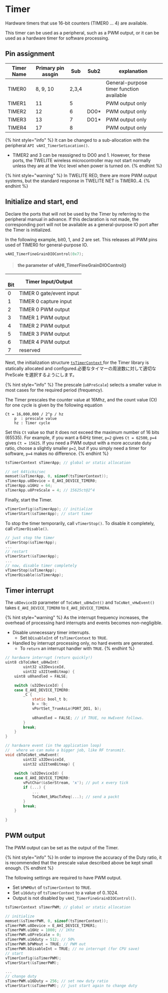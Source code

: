 # Timer

Hardware timers that use 16-bit counters (TIMER0 ... 4) are available.

This timer can be used as a peripheral, such as a PWM output, or it can be used as a hardware timer for software processing.

## Pin assignment

| Timer Name | Primary pin assgin | Sub   | Sub2  | explanation           |
| ---------- | ------------------ | ----- | ----- | ------------ |
| TIMER0     | 8, 9, 10           | 2,3,4 |       | General-purpose timer function available |
| TIMER1     | 11                 | 5     |       | PWM output only     |
| TIMER2     | 12                 | 6     | DO0\* | PWM output only      |
| TIMER3     | 13                 | 7     | DO1\* | PWM output only      |
| TIMER4     | 17                 | 8     |       | PWM output only      |

{% hint style="info" %}
It can be changed to a sub-allocation with the peripheral `API vAHI_TimerSetLocation()`.

* TIMER2 and 3 can be reassigned to DO0 and 1. However, for these ports, the TWELITE wireless microcontroller may not start normally unless they are at the Vcc level when power is turned on.
{% endhint %}

{% hint style="warning" %}
In TWELITE RED, there are more PWM output systems, but the standard response in TWELITE NET is TIMER0..4.
{% endhint %}



## Initialize and start, end

Declare the ports that will not be used by the Timer by referring to the peripheral manual in advance. If this declaration is not made, the corresponding port will not be available as a general-purpose IO port after the Timer is initialized.

In the following example, bit0, 1, and 2 are set. This releases all PWM pins used of TIMER0 for general-purpose IO.

```c
vAHI_TimerFineGrainDIOControl(0x7);
```

> #### the parameter of vAHI_TimerFineGrainDIOControl()

| <br>Bit | Timer Input/Output       |
| -------------- | ------------------------ |
| 0              | TIMER 0 gate/event input |
| 1              | TIMER 0 capture input    |
| 2              | TIMER 0 PWM output       |
| 3              | TIMER 1 PWM output       |
| 4              | TIMER 2 PWM output       |
| 5              | TIMER 3 PWM output       |
| 6              | TIMER 4 PWM output       |
| 7              | reserved                 |



Next, the initialization structure [`tsTimerContext` ](timerraiburari/tstimercontext.md)for the Timer library is statically allocated and configured.必要なタイマーの周波数に対して適切な PreScale を選択するようにします。

{% hint style="info" %}
The prescale (`u8PreScale`) selects a smaller value in most cases for the required period (frequency).

The Timer prescales the counter value at 16Mhz, and the count value (Ct) for one cycle is given by the following equation

```
Ct = 16,000,000 / 2^p / hz
    p  : prescale value
    hz : Timer cycle
```

Set this `Ct` value so that it does not exceed the maximum number of 16 bits (65535). For example, if you want a 64Hz timer, `p=2` gives `Ct = 62500`, `p=4` gives `Ct = 15625`. If you need a PWM output with a more accurate duty ratio, choose a slightly smaller `p=2`, but if you simply need a timer for software, `p=4` makes no difference.
{% endhint %}

```c
tsTimerContext sTimerApp; // global or static allocation

// set 64ticks/sec
memset(&sTimerApp, 0, sizeof(tsTimerContext));
sTimerApp.u8Device = E_AHI_DEVICE_TIMER0;
sTimerApp.u16Hz = 64;
sTimerApp.u8PreScale = 4; // 15625ct@2^4
```

Finally, start the Timer.

```c
vTimerConfig(&sTimerApp); // initialize
vTimerStart(&sTimerApp); // start timer
```

To stop the timer temporarily, call `vTimerStop()`. To disable it completely, call `vTimerDisable()`.

```c
// just stop the timer
vTimerStop(&sTimerApp);
...
// restart
vTimerStart(&sTimerApp);
...
// now, disable timer completely
vTimerStop(&sTimerApp);
vTimerDisable(&sTimerApp);
```

## Timer interrupt

The `u8DeviceID` parameter of `ToCoNet_u8HwInt()` and `ToCoNet_vHwEvent()` takes `E_AHI_DEVICE_TIMER0` to `E_AHI_DEVICE_TIMER4`.

{% hint style="warning" %}
As the interrupt frequency increases, the overhead of processing hard interrupts and events becomes non-negligible.

* Disable unnecessary timer interrupts.
  * Set `bDisableInt` of `tsTimerContext` to `TRUE`.
* Handled by interrupt processing only, no hard events are generated.
  * To `return` an interrupt handler with `TRUE`.
{% endhint %}

```c
// hardware interrupt (return quickly!)
uint8 cbToCoNet_u8HwInt(
		uint32 u32DeviceId, 
		uint32 u32ItemBitmap) {
	uint8 u8handled = FALSE;

	switch (u32DeviceId) {
	case E_AHI_DEVICE_TIMER0:
		_C {
			static bool_t b;
			b = !b;
			vPortSet_TrueAsLo(PORT_DO1, b);
			
			u8handled = FALSE; // if TRUE, no HwEvent follows.
		}
		break;
	}
}

// hardware event (in the application loop)
//   where we can make a bigger job, like RF transmit.
void cbToCoNet_vHwEvent(
		uint32 u32DeviceId,
		uint32 u32ItemBitmap) {
		
	switch (u32DeviceId) {
	case E_AHI_DEVICE_TIMER0:
		vPutChar(&sSerStream, 'x'); // put x every tick
		if (...) {
			...
			ToCoNet_bMacTxReq(...); // send a packt
		}
		break;
	}	
	
}
```

## PWM output

The PWM output can be set as the output of the Timer.

{% hint style="info" %}
In order to improve the accuracy of the Duty ratio, it is recommended that the prescale value described above be kept small enough.
{% endhint %}

The following settings are required to have PWM output.

* Set `bPWMOut` of `tsTimerContext` to `TRUE`.
* Set `u16duty` of `tsTimerContext` to a value of 0..1024.
* Output is not disabled by `vAHI_TimerFineGrainDIOControl()`.

```c
tsTimerContext sTimerPWM; // global or static allocation

// initialize
memset(&sTimerPWM, 0, sizeof(tsTimerContext));
sTimerPWM.u8Device = E_AHI_DEVICE_TIMER1;
sTimerPWM.u16Hz = 1000; // 1Khz
sTimerPWM.u8PreScale = 0;
sTimerPWM.u16duty = 512; // 50%
sTimerPWM.bPWMout = TRUE; // PWM out
sTimerPWM.bDisableInt = TRUE; // no interrupt (for CPU save)
// start
vTimerConfig(&sTimerPWM);
vTimerStart(&sTimerPWM);

...
// change duty
sTimerPWM.u16Duty = 256; // set new duty ratio
vTimerStart(&sTimerPWM); // just start again to change duty
```

